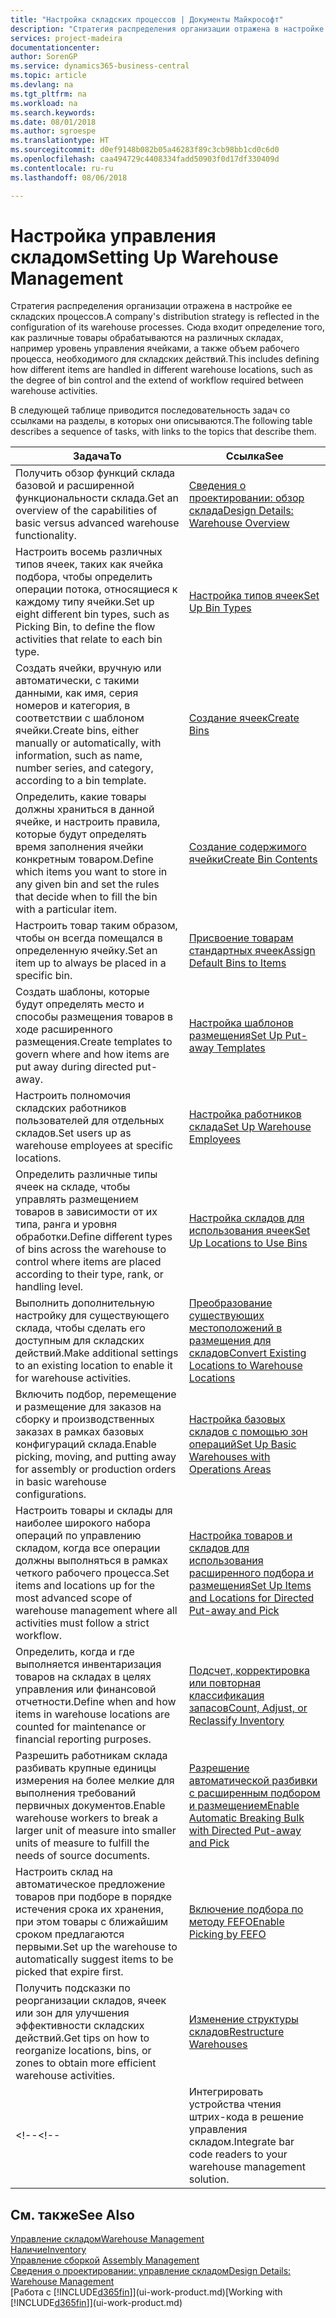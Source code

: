 ```yaml
---
title: "Настройка складских процессов | Документы Майкрософт"
description: "Стратегия распределения организации отражена в настройке ее складских процессов. Сюда входит определение того, как различные товары обрабатываются на различных складах, например уровень управления ячейками, а также объем рабочего процесса, необходимого для складских действий."
services: project-madeira
documentationcenter: 
author: SorenGP
ms.service: dynamics365-business-central
ms.topic: article
ms.devlang: na
ms.tgt_pltfrm: na
ms.workload: na
ms.search.keywords: 
ms.date: 08/01/2018
ms.author: sgroespe
ms.translationtype: HT
ms.sourcegitcommit: d0ef9148b082b05a46283f89c3cb98bb1cd0c6d0
ms.openlocfilehash: caa494729c4408334fadd50903f0d17df330409d
ms.contentlocale: ru-ru
ms.lasthandoff: 08/06/2018

---
```

# <a name="setting-up-warehouse-management"></a><span data-ttu-id="8b030-104">Настройка управления складом</span><span class="sxs-lookup"><span data-stu-id="8b030-104">Setting Up Warehouse Management</span></span>
<span data-ttu-id="8b030-105">Стратегия распределения организации отражена в настройке ее складских процессов.</span><span class="sxs-lookup"><span data-stu-id="8b030-105">A company's distribution strategy is reflected in the configuration of its warehouse processes.</span></span> <span data-ttu-id="8b030-106">Сюда входит определение того, как различные товары обрабатываются на различных складах, например уровень управления ячейками, а также объем рабочего процесса, необходимого для складских действий.</span><span class="sxs-lookup"><span data-stu-id="8b030-106">This includes defining how different items are handled in different warehouse locations, such as the degree of bin control and the extend of workflow required between warehouse activities.</span></span>  

 <span data-ttu-id="8b030-107">В следующей таблице приводится последовательность задач со ссылками на разделы, в которых они описываются.</span><span class="sxs-lookup"><span data-stu-id="8b030-107">The following table describes a sequence of tasks, with links to the topics that describe them.</span></span>   

|<span data-ttu-id="8b030-108">**Задача**</span><span class="sxs-lookup"><span data-stu-id="8b030-108">**To**</span></span>|<span data-ttu-id="8b030-109">**Ссылка**</span><span class="sxs-lookup"><span data-stu-id="8b030-109">**See**</span></span>|  
|------------|-------------|  
|<span data-ttu-id="8b030-110">Получить обзор функций склада базовой и расширенной функциональности склада.</span><span class="sxs-lookup"><span data-stu-id="8b030-110">Get an overview of the capabilities of basic versus advanced warehouse functionality.</span></span>|[<span data-ttu-id="8b030-111">Сведения о проектировании: обзор склада</span><span class="sxs-lookup"><span data-stu-id="8b030-111">Design Details: Warehouse Overview</span></span>](design-details-warehouse-overview.md)|  
|<span data-ttu-id="8b030-112">Настроить восемь различных типов ячеек, таких как ячейка подбора, чтобы определить операции потока, относящиеся к каждому типу ячейки.</span><span class="sxs-lookup"><span data-stu-id="8b030-112">Set up eight different bin types, such as Picking Bin, to define the flow activities that relate to each bin type.</span></span>|[<span data-ttu-id="8b030-113">Настройка типов ячеек</span><span class="sxs-lookup"><span data-stu-id="8b030-113">Set Up Bin Types</span></span>](warehouse-how-to-set-up-bin-types.md)|  
|<span data-ttu-id="8b030-114">Создать ячейки, вручную или автоматически, с такими данными, как имя, серия номеров и категория, в соответствии с шаблоном ячейки.</span><span class="sxs-lookup"><span data-stu-id="8b030-114">Create bins, either manually or automatically, with information, such as name, number series, and category, according to a bin template.</span></span>|[<span data-ttu-id="8b030-115">Создание ячеек</span><span class="sxs-lookup"><span data-stu-id="8b030-115">Create Bins</span></span>](warehouse-how-to-create-individual-bins.md)|  
|<span data-ttu-id="8b030-116">Определить, какие товары должны храниться в данной ячейке, и настроить правила, которые будут определять время заполнения ячейки конкретным товаром.</span><span class="sxs-lookup"><span data-stu-id="8b030-116">Define which items you want to store in any given bin and set the rules that decide when to fill the bin with a particular item.</span></span>|[<span data-ttu-id="8b030-117">Создание содержимого ячейки</span><span class="sxs-lookup"><span data-stu-id="8b030-117">Create Bin Contents</span></span>](warehouse-how-to-set-up-bin-contents.md)|  
|<span data-ttu-id="8b030-118">Настроить товар таким образом, чтобы он всегда помещался в определенную ячейку.</span><span class="sxs-lookup"><span data-stu-id="8b030-118">Set an item up to always be placed in a specific bin.</span></span>|[<span data-ttu-id="8b030-119">Присвоение товарам стандартных ячеек</span><span class="sxs-lookup"><span data-stu-id="8b030-119">Assign Default Bins to Items</span></span>](warehouse-how-to-assign-default-bins-to-items.md)|
|<span data-ttu-id="8b030-120">Создать шаблоны, которые будут определять место и способы размещения товаров в ходе расширенного размещения.</span><span class="sxs-lookup"><span data-stu-id="8b030-120">Create templates to govern where and how items are put away during directed put-away.</span></span>|[<span data-ttu-id="8b030-121">Настройка шаблонов размещения</span><span class="sxs-lookup"><span data-stu-id="8b030-121">Set Up Put-away Templates</span></span>](warehouse-how-to-set-up-put-away-templates.md)|
|<span data-ttu-id="8b030-122">Настроить полномочия складских работников пользователей для отдельных складов.</span><span class="sxs-lookup"><span data-stu-id="8b030-122">Set users up as warehouse employees at specific locations.</span></span>|[<span data-ttu-id="8b030-123">Настройка работников склада</span><span class="sxs-lookup"><span data-stu-id="8b030-123">Set Up Warehouse Employees</span></span>](warehouse-how-to-set-up-warehouse-employees.md)|
|<span data-ttu-id="8b030-124">Определить различные типы ячеек на складе, чтобы управлять размещением товаров в зависимости от их типа, ранга и уровня обработки.</span><span class="sxs-lookup"><span data-stu-id="8b030-124">Define different types of bins across the warehouse to control where items are placed according to their type, rank, or handling level.</span></span>|[<span data-ttu-id="8b030-125">Настройка складов для использования ячеек</span><span class="sxs-lookup"><span data-stu-id="8b030-125">Set Up Locations to Use Bins</span></span>](warehouse-how-to-set-up-locations-to-use-bins.md)|
|<span data-ttu-id="8b030-126">Выполнить дополнительную настройку для существующего склада, чтобы сделать его доступным для складских действий.</span><span class="sxs-lookup"><span data-stu-id="8b030-126">Make additional settings to an existing location to enable it for warehouse activities.</span></span>|[<span data-ttu-id="8b030-127">Преобразование существующих местоположений в размещения для складов</span><span class="sxs-lookup"><span data-stu-id="8b030-127">Convert Existing Locations to Warehouse Locations</span></span>](warehouse-how-to-convert-existing-locations-to-warehouse-locations.md)|
|<span data-ttu-id="8b030-128">Включить подбор, перемещение и размещение для заказов на сборку и производственных заказах в рамках базовых конфигураций склада.</span><span class="sxs-lookup"><span data-stu-id="8b030-128">Enable picking, moving, and putting away for assembly or production orders in basic warehouse configurations.</span></span>|[<span data-ttu-id="8b030-129">Настройка базовых складов с помощью зон операций</span><span class="sxs-lookup"><span data-stu-id="8b030-129">Set Up Basic Warehouses with Operations Areas</span></span>](warehouse-how-to-set-up-basic-warehouses-with-operations-areas.md)|  
|<span data-ttu-id="8b030-130">Настроить товары и склады для наиболее широкого набора операций по управлению складом, когда все операции должны выполняться в рамках четкого рабочего процесса.</span><span class="sxs-lookup"><span data-stu-id="8b030-130">Set items and locations up for the most advanced scope of warehouse management where all activities must follow a strict workflow.</span></span>|[<span data-ttu-id="8b030-131">Настройка товаров и складов для использования расширенного подбора и размещения</span><span class="sxs-lookup"><span data-stu-id="8b030-131">Set Up Items and Locations for Directed Put-away and Pick</span></span>](warehouse-how-to-set-up-items-for-directed-put-away-and-pick.md)|  
|<span data-ttu-id="8b030-132">Определить, когда и где выполняется инвентаризация товаров на складах в целях управления или финансовой отчетности.</span><span class="sxs-lookup"><span data-stu-id="8b030-132">Define when and how items in warehouse locations are counted for maintenance or financial reporting purposes.</span></span>|[<span data-ttu-id="8b030-133">Подсчет, корректировка или повторная классификация запасов</span><span class="sxs-lookup"><span data-stu-id="8b030-133">Count, Adjust, or Reclassify Inventory</span></span>](inventory-how-count-adjust-reclassify.md)|
|<span data-ttu-id="8b030-134">Разрешить работникам склада разбивать крупные единицы измерения на более мелкие для выполнения требований первичных документов.</span><span class="sxs-lookup"><span data-stu-id="8b030-134">Enable warehouse workers to break a larger unit of measure into smaller units of measure to fulfill the needs of source documents.</span></span>|[<span data-ttu-id="8b030-135">Разрешение автоматической разбивки с расширенным подбором и размещением</span><span class="sxs-lookup"><span data-stu-id="8b030-135">Enable Automatic Breaking Bulk with Directed Put-away and Pick</span></span>](warehouse-enable-automatic-breaking-bulk-with-directed-put-away-and-pick.md)|  
|<span data-ttu-id="8b030-136">Настроить склад на автоматическое предложение товаров при подборе в порядке истечения срока их хранения, при этом товары с ближайшим сроком предлагаются первыми.</span><span class="sxs-lookup"><span data-stu-id="8b030-136">Set up the warehouse to automatically suggest items to be picked that expire first.</span></span>|[<span data-ttu-id="8b030-137">Включение подбора по методу FEFO</span><span class="sxs-lookup"><span data-stu-id="8b030-137">Enable Picking by FEFO</span></span>](warehouse-picking-by-fefo.md)|
|<span data-ttu-id="8b030-138">Получить подсказки по реорганизации складов, ячеек или зон для улучшения эффективности складских действий.</span><span class="sxs-lookup"><span data-stu-id="8b030-138">Get tips on how to reorganize locations, bins, or zones to obtain more efficient warehouse activities.</span></span>|[<span data-ttu-id="8b030-139">Изменение структуры складов</span><span class="sxs-lookup"><span data-stu-id="8b030-139">Restructure Warehouses</span></span>](warehouse-how-to-restructure-warehouses.md)|
<span data-ttu-id="8b030-140"><!--</span><span class="sxs-lookup"><span data-stu-id="8b030-140"><!--</span></span> |<span data-ttu-id="8b030-141">Интегрировать устройства чтения штрих-кода в решение управления складом.</span><span class="sxs-lookup"><span data-stu-id="8b030-141">Integrate bar code readers to your warehouse management solution.</span></span>|[<span data-ttu-id="8b030-142">Использование автоматизированных систем сбора данных (ADCS)</span><span class="sxs-lookup"><span data-stu-id="8b030-142">Use Automated Data Capture Systems (ADCS)</span></span>](warehouse-use-automated-data-capture-systems-adcs.md)| -->  

## <a name="see-also"></a><span data-ttu-id="8b030-143">См. также</span><span class="sxs-lookup"><span data-stu-id="8b030-143">See Also</span></span>  
[<span data-ttu-id="8b030-144">Управление складом</span><span class="sxs-lookup"><span data-stu-id="8b030-144">Warehouse Management</span></span>](warehouse-manage-warehouse.md)  
[<span data-ttu-id="8b030-145">Наличие</span><span class="sxs-lookup"><span data-stu-id="8b030-145">Inventory</span></span>](inventory-manage-inventory.md)  
<span data-ttu-id="8b030-146">[Управление сборкой](assembly-assemble-items.md)  </span><span class="sxs-lookup"><span data-stu-id="8b030-146">[Assembly Management](assembly-assemble-items.md)  </span></span>  
[<span data-ttu-id="8b030-147">Сведения о проектировании: управление складом</span><span class="sxs-lookup"><span data-stu-id="8b030-147">Design Details: Warehouse Management</span></span>](design-details-warehouse-management.md)  
<span data-ttu-id="8b030-148">[Работа с [!INCLUDE[d365fin](includes/d365fin_md.md)]](ui-work-product.md)</span><span class="sxs-lookup"><span data-stu-id="8b030-148">[Working with [!INCLUDE[d365fin](includes/d365fin_md.md)]](ui-work-product.md)</span></span>

